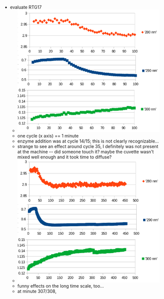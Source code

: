 - evaluate RTG17
	- ![image.png](../assets/image_1739246481687_0.png)
	- one cycle (x axis) == 1 minute
	- enzyme addition was at cycle 14/15; this is not clearly recognizable...
	- strange to see an effect around cycle 35, I definitely was not present at the machine -- did someone touch it? maybe the cuvette wasn't mixed well enough and it took time to diffuse?
	- ![image.png](../assets/image_1739246837129_0.png)
	- funny effects on the long time scale, too...
	- at minute 307/308,